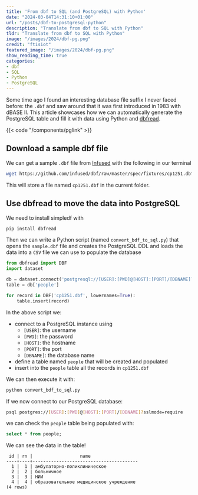```yaml
---
title: 'From dbf to SQL (and PostgreSQL) with Python'
date: "2024-03-04T14:31:10+01:00"
url: "/posts/dbf-to-postgresql-python"
description: "Translate from dbf to SQL with Python"
tldr: "Translate from dbf to SQL with Python"
image: "/images/2024/dbf-pg.png"
credit: "ftisiot"
featured_image: "/images/2024/dbf-pg.png"
show_reading_time: true
categories:
- dbf
- SQL
- Python
- PostgreSQL
---
```


Some time ago I found an interesting database file suffix I never faced before: the `.dbf` and saw around that it was first introduced in 1983 with dBASE II. This article showcases how we can automatically generate the PostgreSQL table and fill it with data using Python and [dbfread](https://dbfread.readthedocs.io/en/latest/exporting_data.html#dataset-sql).

<!--more-->

{{< code "/components/pglink" >}}

## Download a sample dbf file

We can get a sample `.dbf` file from [Infused](https://github.com/infused/dbf/blob/master/spec/fixtures/cp1251.dbf) with the following in our terminal

```bash
wget https://github.com/infused/dbf/raw/master/spec/fixtures/cp1251.dbf
```

This will store a file named `cp1251.dbf` in the current folder.

## Use dbfread to move the data into PostgreSQL 

We need to install simpledf with

```bash
pip install dbfread
```

Then we can write a Python script (named `convert_bdf_to_sql.py`) that opens the `sample.dbf` file and creates the PostgreSQL DDL and loads the data into a `CSV` file we can use to populate the database

```python
from dbfread import DBF
import dataset

db = dataset.connect('postgresql://[USER]:[PWD]@[HOST]:[PORT]/[DBNAME]?sslmode=require')
table = db['people']

for record in DBF('cp1251.dbf', lowernames=True):
    table.insert(record)
```

In the above script we:
* connect to a PostgreSQL instance using 
    * `[USER]`: the username
    * `[PWD]`: the password
    * `[HOST]`: the hostname
    * `[PORT]`: the port
    * `[DBNAME]`: the database name
* define a table named `people` that will be created and populated
* insert into the `people` table all the records in `cp1251.dbf`

We can then execute it with:

```bash
python convert_bdf_to_sql.py
```

If we now connect to our PostgreSQL database:

```bash
psql postgres://[USER]:[PWD]@[HOST]:[PORT]/[DBNAME]?sslmode=require
```

we can check the `people` table being populated with:

```sql
select * from people;
```

We can see the data in the table!

```
 id | rn |                  name
----+----+----------------------------------------
  1 |  1 | амбулаторно-поликлиническое
  2 |  2 | больничное
  3 |  3 | НИИ
  4 |  4 | образовательное медицинское учреждение
(4 rows)
```